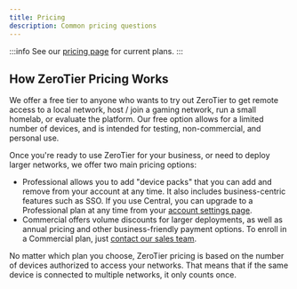 ```yaml
---
title: Pricing
description: Common pricing questions
---
```


:::info
See our [pricing page](https://www.zerotier.com/pricing/) for current plans.
:::

## How ZeroTier Pricing Works

We offer a free tier to anyone who wants to try out ZeroTier to get remote access to a local network, host / join a gaming network, run a small homelab, or evaluate the platform. Our free option allows for a limited number of devices, and is intended for testing, non-commercial, and personal use.

Once you're ready to use ZeroTier for your business, or need to deploy larger networks, we offer two main pricing options:

- Professional allows you to add "device packs" that you can add and remove from your account at any time. It also includes business-centric features such as SSO. If you use Central, you can upgrade to a Professional plan at any time from your [account settings page](https://my.zerotier.com/account).
- Commercial offers volume discounts for larger deployments, as well as annual pricing and other business-friendly payment options. To enroll in a Commercial plan, just [contact our sales team](mailto@sales@zerotier.com).

No matter which plan you choose, ZeroTier pricing is based on the number of devices authorized to access your networks. That means that if the same device is connected to multiple networks, it only counts once.
